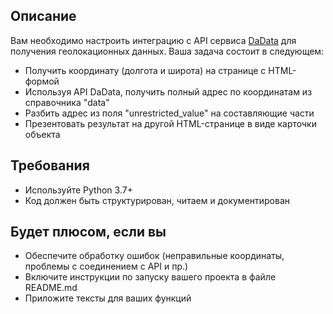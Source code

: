 ## Описание
Вам необходимо настроить интеграцию с API сервиса [DaData](https://dadata.ru/api/geolocate/) для получения геолокационных данных. Ваша задача состоит в следующем:
* Получить координату (долгота и широта) на странице с HTML-формой
* Используя API DaData, получить полный адрес по координатам из справочника "data"
* Разбить адрес из поля "unrestricted_value" на составляющие части
* Презентовать результат на другой HTML-странице в виде карточки объекта

## Требования
* Используйте Python 3.7+
* Код должен быть структурирован, читаем и документирован

## Будет плюсом, если вы
* Обеспечите обработку ошибок (неправильные координаты, проблемы с соединением с API и пр.)
* Включите инструкции по запуску вашего проекта в файле README.md
* Приложите тексты для ваших функций